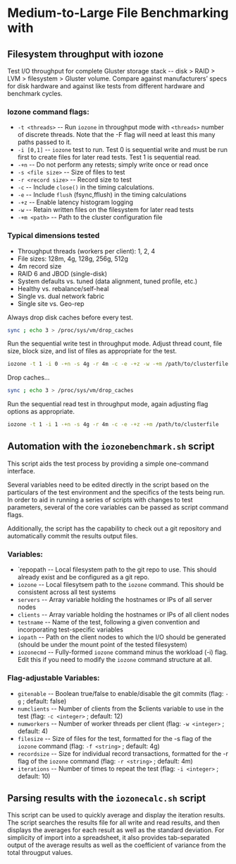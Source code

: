 # Medium-to-Large File Benchmarking with

## Filesystem throughput with iozone
Test I/O throughput for complete Gluster storage stack -- disk > RAID > LVM > filesystem > Gluster volume. Compare against manufacturers’ specs for disk hardware and against like tests from different hardware and benchmark cycles.


### Iozone command flags:
* `-t <threads>` -- Run `iozone` in throughput mode with `<threads>` number of discrete threads. Note that the -F flag will need at least this many paths passed to it.
* `-i [0,1]` -- `iozone` test to run. Test 0 is sequential write and must be run first to create files for later read tests. Test 1 is sequential read.
* `-+n` -- Do not perform any retests; simply write once or read once
* `-s <file size>` -- Size of files to test
* `-r <record size>` -- Record size to test
* `-c` -- Include `close()` in the timing calculations.
* `-e` -- Include `flush` (fsync,fflush) in the timing calculations
* `-+z` -- Enable latency histogram logging
* `-w` -- Retain written files on the filesystem for later read tests
* `-+m <path>` -- Path to the cluster configuration file

### Typical dimensions tested
* Throughput threads (workers per client): 1, 2, 4
* File sizes: 128m, 4g, 128g, 256g, 512g
* 4m record size
* RAID 6 and JBOD (single-disk)
* System defaults vs. tuned (data alignment, tuned profile, etc.)
* Healthy vs. rebalance/self-heal
* Single vs. dual network fabric
* Single site vs. Geo-rep

Always drop disk caches before every test.
```bash
sync ; echo 3 > /proc/sys/vm/drop_caches
```

Run the sequential write test in throughput mode. Adjust thread count, file size, block size, and list of files as appropriate for the test. 
```bash
iozone -t 1 -i 0 -+n -s 4g -r 4m -c -e -+z -w -+m /path/to/clusterfile
```

Drop caches…
```bash
sync ; echo 3 > /proc/sys/vm/drop_caches
```

Run the sequential read test in throughput mode, again adjusting flag options as appropriate.
```bash
iozone -t 1 -i 1 -+n -s 4g -r 4m -c -e -+z -+m /path/to/clusterfile
```

## Automation with the `iozonebenchmark.sh` script
This script aids the test process by providing a simple one-command interface.

Several variables need to be edited directly in the script based on the particulars of the test environment and the specifics of the tests being run. In order to aid in running  a series of scripts with changes to test parameters, several of the core variables can be passed as script command flags.

Additionally, the script has the capability to check out a git repository and automatically commit the results output files.

### Variables:
* `repopath -- Local filesystem path to the git repo to use. This should already exist and be configured as a git repo.
* `iozone` -- Local filesytsem path to the `iozone` command. This should be consistent across all test systems
* `servers` -- Array variable holding the hostnames or IPs of all server nodes
* `clients` -- Array variable holding the hostnames or IPs of all client nodes
* `testname` -- Name of the test, following a given convention and incorporating test-specific variables
* `iopath` -- Path on the client nodes to which the I/O should be generated (should be under the mount point of the tested filesystem)
* `iozonecmd` -- Fully-formed `iozone` command minus the workload (-i) flag. Edit this if you need to modify the `iozone` command structure at all.

### Flag-adjustable Variables:
* `gitenable` -- Boolean true/false to enable/disable the git commits (flag: `-g` ; default: false)
* `numclients` -- Number of clients from the $clients variable to use in the test (flag: `-c <integer>` ; default: 12)
* `numworkers` -- Number of worker threads per client (flag: `-w <integer>` ; default: 4)
* `filesize` -- Size of files for the test, formatted for the -s flag of the `iozone` command (flag: `-f <string>` ; default: 4g)
* `recordsize` -- Size for individual record transactions, formatted for the -r flag of the `iozone` command (flag: `-r <string>` ; default: 4m)
* `iterations` -- Number of times to repeat the test (flag: `-i <integer>` ; default: 10)

## Parsing results with the `iozonecalc.sh` script
This script can be used to quickly average and display the iteration results. The script searches the results file for all write and read results, and then displays the averages for each result as well as the standard deviation. For simplicity of import into a spreadsheet, it also provides tab-separated output of the average results as well as the coefficient of variance from the total througput values.
